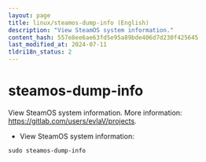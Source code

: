 ```yaml
---
layout: page
title: linux/steamos-dump-info (English)
description: "View SteamOS system information."
content_hash: 557e8ee6ae63fd5e95a89bde406d7d230f425645
last_modified_at: 2024-07-11
tldri18n_status: 2
---
```

# steamos-dump-info

View SteamOS system information.
More information: <https://gitlab.com/users/evlaV/projects>.

- View SteamOS system information:

`sudo steamos-dump-info`
